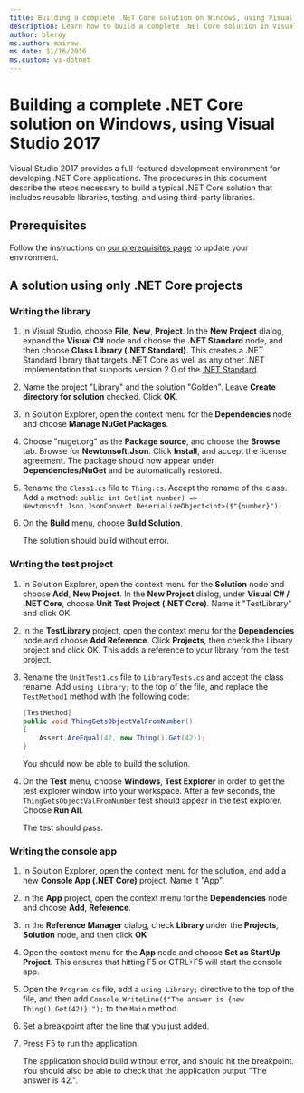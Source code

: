 ```yaml
---
title: Building a complete .NET Core solution on Windows, using Visual Studio 2017
description: Learn how to build a complete .NET Core solution in Visual Studio 2017 on Windows.
author: bleroy
ms.author: mairaw
ms.date: 11/16/2016
ms.custom: vs-dotnet
---
```

# Building a complete .NET Core solution on Windows, using Visual Studio 2017

Visual Studio 2017 provides a full-featured development environment for developing .NET Core applications. The procedures in this document describe the steps necessary to build a typical .NET Core solution that includes reusable libraries, testing, and using third-party libraries. 

## Prerequisites

Follow the instructions on [our prerequisites page](../windows-prerequisites.md) to update your environment.

## A solution using only .NET Core projects

### Writing the library

1. In Visual Studio, choose **File**, **New**, **Project**. In the **New Project** dialog, expand the **Visual C#** node and choose the **.NET Standard** node, and then choose **Class Library (.NET Standard)**. This creates a .NET Standard library that targets .NET Core as well as any other .NET implementation that supports version 2.0 of the [.NET Standard](../../standard/net-standard.md).

2. Name the project "Library" and the solution "Golden". Leave **Create directory for solution** checked. Click **OK**.

3. In Solution Explorer, open the context menu for the **Dependencies** node and choose **Manage NuGet Packages**.

4. Choose "nuget.org" as the **Package source**, and choose the **Browse** tab. Browse for **Newtonsoft.Json**. Click **Install**, and accept the license agreement. The package should now appear under **Dependencies/NuGet** and be automatically restored.

5. Rename the `Class1.cs` file to `Thing.cs`. Accept the rename of the class. Add a method: `public int Get(int number) => Newtonsoft.Json.JsonConvert.DeserializeObject<int>($"{number}");`

7. On the **Build** menu, choose **Build Solution**.

   The solution should build without error.

### Writing the test project

1. In Solution Explorer, open the context menu for the **Solution** node and choose **Add**, **New Project**. In the **New Project** dialog, under **Visual C# / .NET Core**, choose **Unit Test Project (.NET Core)**. Name it "TestLibrary" and click OK. 

2. In the **TestLibrary** project, open the context menu for the **Dependencies** node and choose **Add Reference**. Click **Projects**, then check the Library project and click OK. This adds a reference to your library from the test project.

3. Rename the `UnitTest1.cs` file to `LibraryTests.cs` and accept the class rename. Add `using Library;` to the top of the file, and replace the `TestMethod1` method with the following code:
    ```csharp
    [TestMethod]
    public void ThingGetsObjectValFromNumber()
    {
        Assert.AreEqual(42, new Thing().Get(42));
    }
    ```

   You should now be able to build the solution. 
   
4. On the **Test** menu, choose **Windows**, **Test Explorer** in order to get the test explorer window into your workspace. After a few seconds, the `ThingGetsObjectValFromNumber` test should appear in the test explorer. Choose **Run All**.
   
   The test should pass.

### Writing the console app

1. In Solution Explorer, open the context menu for the solution, and add a new **Console App (.NET Core)** project. Name it "App".

2. In the **App** project, open the context menu for the **Dependencies** node and choose **Add**,  **Reference**. 

3. In the **Reference Manager** dialog, check **Library** under the **Projects**, **Solution** node, and then click **OK**

6. Open the context menu for the **App** node and choose **Set as StartUp Project**. This ensures that hitting F5 or CTRL+F5 will start the console app.

7. Open the `Program.cs` file, add a `using Library;` directive to the top of the file, and then add `Console.WriteLine($"The answer is {new Thing().Get(42)}.");` to the `Main` method.

8. Set a breakpoint after the line that you just added.

9. Press F5 to run the application.

   The application should build without error, and should hit the breakpoint. You should also be able to check that the application output "The answer is 42.".
